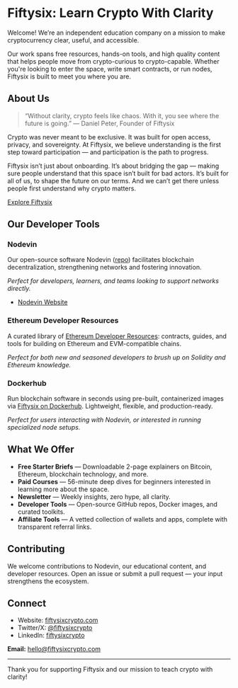 # Fiftysix: Learn Crypto With Clarity

Welcome! We’re an independent education company on a mission to make cryptocurrency clear, useful, and accessible.

Our work spans free resources, hands-on tools, and high quality content that helps people move from crypto-curious to crypto-capable. Whether you're looking to enter the space, write smart contracts, or run nodes, Fiftysix is built to meet you where you are.

## About Us

> “Without clarity, crypto feels like chaos. With it, you see where the future is going.” — Daniel Peter, Founder of Fiftysix

Crypto was never meant to be exclusive. It was built for open access, privacy, and sovereignty. At Fiftysix, we believe understanding is the first step toward participation — and participation is the path to progress.

Fiftysix isn’t just about onboarding. It’s about bridging the gap — making sure people understand that this space isn’t built for bad actors. It’s built for all of us, to shape the future on our terms. And we can’t get there unless people first understand why crypto matters.

[Explore Fiftysix](https://fiftysixcrypto.com)

## Our Developer Tools

### Nodevin

Our open-source software Nodevin ([repo](https://github.com/fiftysixcrypto/nodevin)) facilitates blockchain decentralization, strengthening networks and fostering innovation.

*Perfect for developers, learners, and teams looking to support networks directly.*

- [Nodevin Website](https://nodevin.xyz)

### Ethereum Developer Resources

A curated library of [Ethereum Developer Resources](https://github.com/fiftysixcrypto/ethereum-developer-resources): contracts, guides, and tools for building on Ethereum and EVM-compatible chains.

*Perfect for both new and seasoned developers to brush up on Solidity and Ethereum knowledge.*

### Dockerhub

Run blockchain software in seconds using pre-built, containerized images via [Fiftysix on Dockerhub](https://hub.docker.com/u/fiftysix). Lightweight, flexible, and production-ready.

*Perfect for users interacting with Nodevin, or interested in running specialized node setups.*

## What We Offer

* **Free Starter Briefs** — Downloadable 2-page explainers on Bitcoin, Ethereum, blockchain technology, and more.
* **Paid Courses** — 56-minute deep dives for beginners interested in learning more about the space.
* **Newsletter** — Weekly insights, zero hype, all clarity.
* **Developer Tools** — Open-source GitHub repos, Docker images, and curated toolkits.
* **Affiliate Tools** — A vetted collection of wallets and apps, complete with transparent referral links.

## Contributing

We welcome contributions to Nodevin, our educational content, and developer resources. Open an issue or submit a pull request — your input strengthens the ecosystem.

## Connect

* Website: [fiftysixcrypto.com](https://fiftysixcrypto.com)
* Twitter/X: [@fiftysixcrypto](https://x.com/fiftysixcrypto)
* LinkedIn: [fiftysixcrypto](https://www.linkedin.com/company/fiftysixcrypto)

**Email:** [hello@fiftysixcrypto.com](mailto:hello@fiftysixcrypto.com)

---

Thank you for supporting Fiftysix and our mission to teach crypto with clarity!

